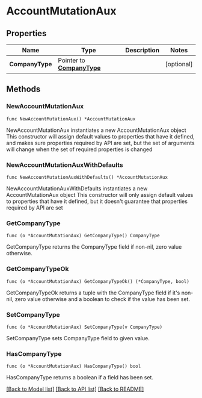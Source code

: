 # AccountMutationAux

## Properties

Name | Type | Description | Notes
------------ | ------------- | ------------- | -------------
**CompanyType** | Pointer to [**CompanyType**](CompanyType.md) |  | [optional] 

## Methods

### NewAccountMutationAux

`func NewAccountMutationAux() *AccountMutationAux`

NewAccountMutationAux instantiates a new AccountMutationAux object
This constructor will assign default values to properties that have it defined,
and makes sure properties required by API are set, but the set of arguments
will change when the set of required properties is changed

### NewAccountMutationAuxWithDefaults

`func NewAccountMutationAuxWithDefaults() *AccountMutationAux`

NewAccountMutationAuxWithDefaults instantiates a new AccountMutationAux object
This constructor will only assign default values to properties that have it defined,
but it doesn't guarantee that properties required by API are set

### GetCompanyType

`func (o *AccountMutationAux) GetCompanyType() CompanyType`

GetCompanyType returns the CompanyType field if non-nil, zero value otherwise.

### GetCompanyTypeOk

`func (o *AccountMutationAux) GetCompanyTypeOk() (*CompanyType, bool)`

GetCompanyTypeOk returns a tuple with the CompanyType field if it's non-nil, zero value otherwise
and a boolean to check if the value has been set.

### SetCompanyType

`func (o *AccountMutationAux) SetCompanyType(v CompanyType)`

SetCompanyType sets CompanyType field to given value.

### HasCompanyType

`func (o *AccountMutationAux) HasCompanyType() bool`

HasCompanyType returns a boolean if a field has been set.


[[Back to Model list]](../README.md#documentation-for-models) [[Back to API list]](../README.md#documentation-for-api-endpoints) [[Back to README]](../README.md)


